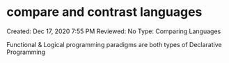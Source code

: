 # compare and contrast languages

Created: Dec 17, 2020 7:55 PM
Reviewed: No
Type: Comparing Languages

Functional & Logical programming paradigms are both types of Declarative Programming